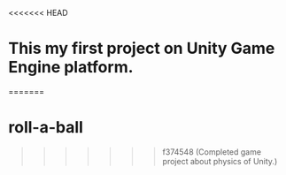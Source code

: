 <<<<<<< HEAD
# This my first project on Unity Game Engine platform.
=======
# roll-a-ball
>>>>>>> f374548 (Completed game project about physics of Unity.)
